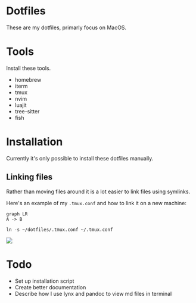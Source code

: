 # Dotfiles
These are my dotfiles, primarly focus on MacOS.

# Tools
Install these tools.
* homebrew
* iterm
* tmux
* nvim
* luajit
* tree-sitter
* fish

# Installation
Currently it's only possible to install these dotfiles manually.

## Linking files
Rather than moving files around it is a lot easier to link files using symlinks.

Here's an example of my `.tmux.conf` and how to link it on a new machine:
```mermaid
graph LR
A -> B
```
`ln -s ~/dotfiles/.tmux.conf ~/.tmux.conf`

[![](https://mermaid.ink/img/pako:eNpNj7EKgzAQhl8l3NSCDu3oUKhG6FawbsYhmLMGTCIxoS3quzdWhN50_N93cP8EjREICTwtHzpSUqZJmGt141bUJI4vc4lvN5P0UBivxXHj6UpINlFs5CiNXrY4-x3cNc6EVgWOvnfkVP-z8mVmku_sXEMECq3iUoQfptVk4DpUyCAJq8CWB5EB00tQ_SC4w1xIZywkLe9HjIB7Zx4f3UDirMddopKHSmoLly9A_0pT)](https://mermaid-js.github.io/mermaid-live-editor/edit#pako:eNpNj7EKgzAQhl8l3NSCDu3oUKhG6FawbsYhmLMGTCIxoS3quzdWhN50_N93cP8EjREICTwtHzpSUqZJmGt141bUJI4vc4lvN5P0UBivxXHj6UpINlFs5CiNXrY4-x3cNc6EVgWOvnfkVP-z8mVmku_sXEMECq3iUoQfptVk4DpUyCAJq8CWB5EB00tQ_SC4w1xIZywkLe9HjIB7Zx4f3UDirMddopKHSmoLly9A_0pT)

# Todo
* Set up installation script
* Create better documentation
* Describe how I use lynx and pandoc to view md files in terminal

